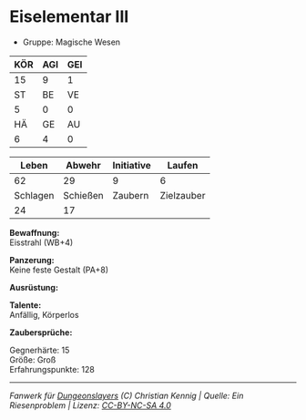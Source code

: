 # Eiselementar III  
- Gruppe: Magische Wesen  

| KÖR | AGI | GEI |  
| --- | --- | --- |  
| 15  | 9   | 1   |
| ST  | BE  | VE  |  
| 5   | 0   | 0   |
| HÄ  | GE  | AU  |  
| 6   | 4   | 0   |


| Leben    | Abwehr   | Initiative | Laufen     |
| -------- | -------- | ---------- | ---------- |
| 62       | 29       | 9          | 6          |
| Schlagen | Schießen | Zaubern    | Zielzauber |
| 24       | 17       |            |            |

**Bewaffnung:**  
Eisstrahl (WB+4)

**Panzerung:**  
Keine feste Gestalt (PA+8)

**Ausrüstung:**  


**Talente:**  
Anfällig, Körperlos

**Zaubersprüche:**  


Gegnerhärte: 15  
Größe: Groß  
Erfahrungspunkte: 128  



___
*Fanwerk für [Dungeonslayers](https://www.dungeonslayers.net/) (C) Christian Kennig | Quelle: Ein Riesenproblem | Lizenz: [CC-BY-NC-SA 4.0](https://creativecommons.org/licenses/by-nc-sa/4.0/deed.de)*